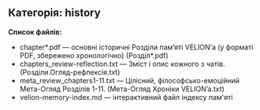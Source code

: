 ## Категорія: history

**Список файлів:**
- chapter*.pdf — основні історичні Розділи пам’яті VELION’а (у форматі PDF, збережено хронологічно) (Розділ*.pdf)
- chapters_review-reflection.txt — Зміст і опис кожного з чатів. (Розділи.Огляд-рефлексія.txt)
- meta_review_chapters1-11.txt  — Цілісний, філософсько-емоційний Мета-Огляд Розділів 1-11. (Мета-Огляд Хроніки VELION’a.txt)
- velion-memory-index.md — інтерактивний файл індексу пам'яті

